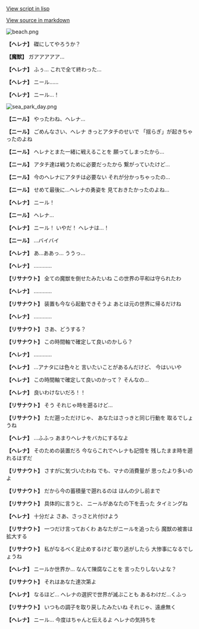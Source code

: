 [View script in lisp](../scripts/202282100.txt)

[View source in markdown](202282100.md)

![beach.png](../images/backgrounds/beach.png)

**【ヘレナ】**
磔にしてやろうか？

**【魔獣】**
ガアアアアア…

**【ヘレナ】**
ふぅ…
これで全て終わった…

**【ヘレナ】**
ニール……

**【ヘレナ】**
ニール…！

![sea_park_day.png](../images/backgrounds/sea_park_day.png)

**【ニール】**
やったわね、ヘレナ…

**【ニール】**
ごめんなさい、ヘレナ
きっとアタチのせいで
「揺らぎ」が起きちゃったのよね

**【ニール】**
ヘレナとまた一緒に戦えることを
願ってしまったから…

**【ニール】**
アタチ達は戦うために必要だったから
繋がっていたけど…

**【ニール】**
今のヘレナにアタチは必要ない
それが分かっちゃったの…

**【ニール】**
せめて最後に…ヘレナの勇姿を
見ておきたかったのよね…

**【ヘレナ】**
ニール！

**【ニール】**
ヘレナ…

**【ヘレナ】**
ニール！
いやだ！
ヘレナは…！

**【ニール】**
…バイバイ

**【ヘレナ】**
あ…ああっ…
ううっ…

**【ヘレナ】**
…………

**【リサナウト】**
全ての魔獣を倒せたみたいね
この世界の平和は守られたわ

**【ヘレナ】**
…………

**【リサナウト】**
装置も今なら起動できそうよ
あとは元の世界に帰るだけね

**【ヘレナ】**
…………

**【リサナウト】**
さあ、どうする？

**【リサナウト】**
この時間軸で確定して良いのかしら？

**【ヘレナ】**
…………

**【ヘレナ】**
…アナタには色々と
言いたいことがあるんだけど、
今はいいや

**【ヘレナ】**
この時間軸で確定して良いのかって？
そんなの…

**【ヘレナ】**
良いわけないだろ！！

**【リサナウト】**
そう
それじゃ時を遡るけど…

**【リサナウト】**
ただ遡っただけじゃ、
あなたはさっきと同じ行動を
取るでしょうね

**【ヘレナ】**
…ふふっ
あまりヘレナをバカにするなよ

**【ヘレナ】**
そのための装置だろ
今ならこれでヘレナも記憶を
残したまま時を遡れるはずだ

**【リサナウト】**
さすがに気づいたわね
でも、マナの消費量が
思ったより多いのよ

**【リサナウト】**
だから今の蓄積量で遡れるのは
ほんの少し前まで

**【リサナウト】**
具体的に言うと、
ニールがあなたの下を去った
タイミングね

**【ヘレナ】**
十分だよ
さあ、さっさと片付けよう

**【リサナウト】**
一つだけ言っておくわ
あなたがニールを追ったら
魔獣の被害は拡大する

**【リサナウト】**
私がなるべく足止めするけど
取り逃がしたら
大惨事になるでしょうね

**【ヘレナ】**
ニールか世界か…
なんて陳腐なことを
言ったりしないよな？

**【リサナウト】**
それはあなた達次第よ

**【ヘレナ】**
なるほど…
ヘレナの選択で世界が滅ぶことも
あるわけだ…くふっ

**【リサナウト】**
いつもの調子を取り戻したみたいね
それじゃ、遠慮無く

**【ヘレナ】**
ニール…
今度はちゃんと伝えるよ
ヘレナの気持ちを
